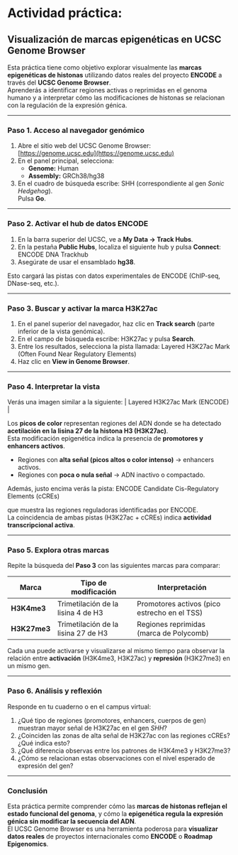 # Actividad práctica:
## Visualización de marcas epigenéticas en UCSC Genome Browser

Esta práctica tiene como objetivo explorar visualmente las **marcas epigenéticas de histonas** utilizando datos reales del proyecto **ENCODE** a través del **UCSC Genome Browser**.  
Aprenderás a identificar regiones activas o reprimidas en el genoma humano y a interpretar cómo las modificaciones de histonas se relacionan con la regulación de la expresión génica.

---

### Paso 1. Acceso al navegador genómico

1. Abre el sitio web del UCSC Genome Browser:  
   [https://genome.ucsc.edu](https://genome.ucsc.edu)
2. En el panel principal, selecciona:
   - **Genome:** Human  
   - **Assembly:** GRCh38/hg38  
3. En el cuadro de búsqueda escribe: SHH 
(correspondiente al gen *Sonic Hedgehog*).  
Pulsa **Go**.

---

### Paso 2. Activar el hub de datos ENCODE

1. En la barra superior del UCSC, ve a **My Data → Track Hubs**.  
2. En la pestaña **Public Hubs**, localiza el siguiente hub y pulsa **Connect**: ENCODE DNA Trackhub 
3. Asegúrate de usar el ensamblado **hg38**.

Esto cargará las pistas con datos experimentales de ENCODE (ChIP-seq, DNase-seq, etc.).

---

### Paso 3. Buscar y activar la marca H3K27ac

1. En el panel superior del navegador, haz clic en **Track search** (parte inferior de la vista genómica).  
2. En el campo de búsqueda escribe:  H3K27ac
y pulsa **Search**.  
3. Entre los resultados, selecciona la pista llamada: Layered H3K27ac Mark (Often Found Near Regulatory Elements)
4. Haz clic en **View in Genome Browser**.

---

### Paso 4. Interpretar la vista

Verás una imagen similar a la siguiente:
| Layered H3K27ac Mark (ENCODE) |

Los **picos de color** representan regiones del ADN donde se ha detectado **acetilación en la lisina 27 de la histona H3 (H3K27ac)**.  
Esta modificación epigenética indica la presencia de **promotores y enhancers activos**.

- Regiones con **alta señal (picos altos o color intenso)** → enhancers activos.  
- Regiones con **poca o nula señal** → ADN inactivo o compactado.  

Además, justo encima verás la pista: ENCODE Candidate Cis-Regulatory Elements (cCREs)

que muestra las regiones reguladoras identificadas por ENCODE.  
La coincidencia de ambas pistas (H3K27ac + cCREs) indica **actividad transcripcional activa**.

---

### Paso 5. Explora otras marcas

Repite la búsqueda del **Paso 3** con las siguientes marcas para comparar:

| Marca | Tipo de modificación | Interpretación |
|-------|----------------------|----------------|
| **H3K4me3** | Trimetilación de la lisina 4 de H3 | Promotores activos (pico estrecho en el TSS) |
| **H3K27me3** | Trimetilación de la lisina 27 de H3 | Regiones reprimidas (marca de Polycomb) |

Cada una puede activarse y visualizarse al mismo tiempo para observar la relación entre **activación** (H3K4me3, H3K27ac) y **represión** (H3K27me3) en un mismo gen.

---

### Paso 6. Análisis y reflexión

Responde en tu cuaderno o en el campus virtual:

1. ¿Qué tipo de regiones (promotores, enhancers, cuerpos de gen) muestran mayor señal de H3K27ac en el gen *SHH*?
2. ¿Coinciden las zonas de alta señal de H3K27ac con las regiones cCREs? ¿Qué indica esto?
3. ¿Qué diferencia observas entre los patrones de H3K4me3 y H3K27me3?  
4. ¿Cómo se relacionan estas observaciones con el nivel esperado de expresión del gen?

---

### Conclusión

Esta práctica permite comprender cómo las **marcas de histonas reflejan el estado funcional del genoma**, y cómo la **epigenética regula la expresión génica sin modificar la secuencia del ADN**.  
El UCSC Genome Browser es una herramienta poderosa para **visualizar datos reales** de proyectos internacionales como **ENCODE** o **Roadmap Epigenomics**.

